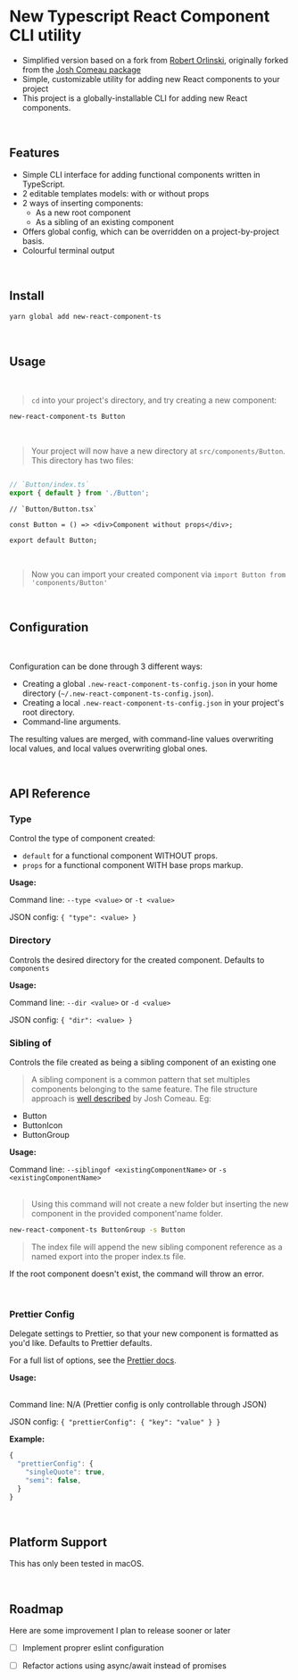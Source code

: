 # New Typescript React Component CLI utility
- Simplified version based on a fork from [Robert Orlinski](https://github.com/robert-orlinski/new-component), originally forked from the [Josh Comeau package](https://github.com/joshwcomeau/new-component)
- Simple, customizable utility for adding new React components to your project
- This project is a globally-installable CLI for adding new React components.

<br />

## Features

- Simple CLI interface for adding functional components written in TypeScript.
- 2 editable templates models: with or without props
- 2 ways of inserting components:
  - As a new root component
  - As a sibling of an existing component
- Offers global config, which can be overridden on a project-by-project basis.
- Colourful terminal output

<br />

## Install

```bash
yarn global add new-react-component-ts
```

<br />

## Usage

<br />

> `cd` into your project's directory, and try creating a new component:

```bash
new-react-component-ts Button
```

<br />

> Your project will now have a new directory at `src/components/Button`. This directory has two files:

```ts

// `Button/index.ts`
export { default } from './Button';
```

```tsx
// `Button/Button.tsx`

const Button = () => <div>Component without props</div>;

export default Button;
```

<br />

> Now you can import your created component via `import Button from 'components/Button'`

<br />

## Configuration

<br />

Configuration can be done through 3 different ways:

- Creating a global `.new-react-component-ts-config.json` in your home directory (`~/.new-react-component-ts-config.json`).
- Creating a local `.new-react-component-ts-config.json` in your project's root directory.
- Command-line arguments.

The resulting values are merged, with command-line values overwriting local values, and local values overwriting global ones.

<br />

## API Reference

### Type

Control the type of component created:

- `default` for a functional component WITHOUT props.
- `props` for a functional component WITH base props markup.


**Usage:**

Command line: `--type <value>` or `-t <value>`

JSON config: `{ "type": <value> }`
<br />

### Directory

Controls the desired directory for the created component. Defaults to `components`

**Usage:**

Command line: `--dir <value>` or `-d <value>`

JSON config: `{ "dir": <value> }`
<br />

### Sibling of

Controls the file created as being a sibling component of an existing one

> A sibling component is a common pattern that set multiples components belonging to the same feature. The file structure approach is [well described](https://www.joshwcomeau.com/react/file-structure/) by Josh Comeau. Eg:


- Button
- ButtonIcon
- ButtonGroup

**Usage:**

Command line: `--siblingof <existingComponentName>` or `-s <existingComponentName>`
<br /><br />

> Using this command will not create a new folder but inserting the new component in the provided component'name folder.

```bash
new-react-component-ts ButtonGroup -s Button
```

> The index file will append the new sibling component reference as a named export into the proper index.ts file.

If the root component doesn't exist, the command will throw an error.

<br>

### Prettier Config

Delegate settings to Prettier, so that your new component is formatted as you'd like. Defaults to Prettier defaults.

For a full list of options, see the [Prettier docs](https://github.com/prettier/prettier#options).

**Usage:**

<br />
Command line: N/A (Prettier config is only controllable through JSON)

JSON config: `{ "prettierConfig": { "key": "value" } }`
<br />

**Example:**

```js
{
  "prettierConfig": {
    "singleQuote": true,
    "semi": false,
  }
}
```

<br />

## Platform Support

This has only been tested in macOS.

<br/>

## Roadmap

Here are some improvement I plan to release sooner or later

- [ ] Implement proprer eslint configuration
- [ ] Refactor actions using async/await instead of promises


